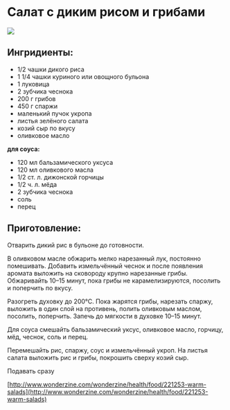 # Салат с диким рисом и грибами

![](https://s-media-cache-ak0.pinimg.com/564x/79/b9/44/79b944736b9413ab91d5ee53845202d6.jpg)

## Ингридиенты:

* 1/2 чашки дикого риса
* 1 1/4 чашки куриного или овощного бульона
* 1 луковица
* 2 зубчика чеснока
* 200 г грибов
* 450 г спаржи
* маленький пучок укропа
* листья зелёного салата
* козий сыр по вкусу
* оливковое масло

**для соуса:**

* 120 мл бальзамического уксуса
* 120 мл оливкового масла
* 1/2 ст. л. дижонской горчицы
* 1/2 ч. л. мёда
* 2 зубчика чеснока
* соль
* перец

## Приготовление:

Отварить дикий рис в бульоне до готовности.

В оливковом масле обжарить мелко нарезанный лук, постоянно помешивать. Добавить измельчённый чеснок и после появления аромата выложить на сковороду крупно нарезанные грибы. Обжаривайть 10–15 минут, пока грибы не карамелизируются, посолить и поперчить по вкусу.

Разогреть духовку до 200°С. Пока жарятся грибы, нарезать спаржу, выложить в один слой на противень, полить оливковым маслом, посолить, поперчить. Запечь до мягкости в духовке 10–15 минут.

Для соуса смешайть бальзамический уксус, оливковое масло, горчицу, мёд, чеснок, соль и перец.

Перемешайть рис, спаржу, соус и измельчённый укроп. На листья салата выложить рис и грибы, покрошить сверху козий сыр.

Подавать сразу

[http://www.wonderzine.com/wonderzine/health/food/221253-warm-salads](http://www.wonderzine.com/wonderzine/health/food/221253-warm-salads)


